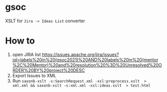 # gsoc
XSLT for `Jira -> Ideas List` converter


# How to
1. open JIRA list https://issues.apache.org/jira/issues?jql=labels%20in%20(gsoc2021)%20AND%20labels%20in%20(mentor%2C%20Mentor)%20and%20resolution%20%3D%20Unresolved%20ORDER%20BY%20project%20DESC
2. Export Issues to XML
3. Run `saxonb-xslt -s:SearchRequest.xml -xsl:preprocess.xslt  > xml.xml && saxonb-xslt -s:xml.xml -xsl:ideas.xslt  > test.html`

